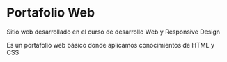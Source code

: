 # Portafolio Web

Sitio web desarrollado en el curso de desarrollo Web y Responsive Design

Es un portafolio web básico donde aplicamos conocimientos de HTML y CSS
